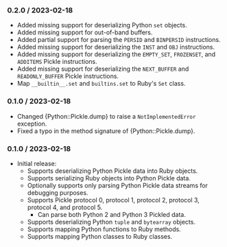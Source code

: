 ### 0.2.0 / 2023-02-18

* Added missing support for deserializing Python `set` objects.
* Added missing support for out-of-band buffers.
* Added partial support for parsing the `PERSID` and `BINPERSID` instructions.
* Added missing support for deserializing the `INST` and `OBJ` instructions.
* Added missing support for deserializing the `EMPTY_SET`, `FROZENSET`, and
  `ADDITEMS` Pickle instructions.
* Added missing support for deserializing the `NEXT_BUFFER` and
  `READONLY_BUFFER` Pickle instructions.
* Map `__builtin__.set` and `builtins.set` to Ruby's `Set` class.

### 0.1.0 / 2023-02-18

* Changed {Python::Pickle.dump} to raise a `NotImplementedError` exception.
* Fixed a typo in the method signature of {Python::Pickle.dump}.

### 0.1.0 / 2023-02-18

* Initial release:
  * Supports deserializing Python Pickle data into Ruby objects.
  * Supports serializing Ruby objects into Python Pickle data.
  * Optionally supports only parsing Python Pickle data streams for debugging
    purposes.
  * Supports Pickle protocol 0, protocol 1, protocol 2, protocol 3, protocol 4,
    and protocol 5.
    * Can parse both Python 2 and Python 3 Pickled data.
  * Supports deserializing Python `tuple` and `bytearray` objects.
  * Supports mapping Python functions to Ruby methods.
  * Supports mapping Python classes to Ruby classes.

